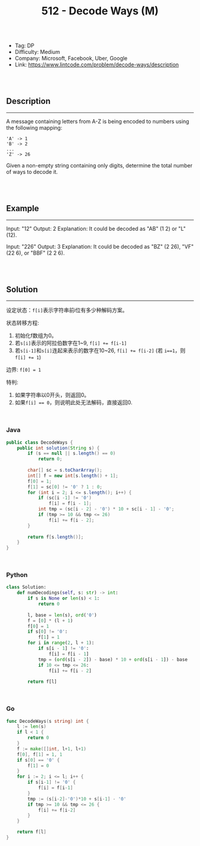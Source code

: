# <center>512 - Decode Ways (M)</center> 



<br></br>

* Tag: DP
* Difficulty: Medium
* Company: Microsoft, Facebook, Uber, Google
* Link: https://www.lintcode.com/problem/decode-ways/description

<br></br>



## Description
----
A message containing letters from A-Z is being encoded to numbers using the following mapping:

```
'A' -> 1
'B' -> 2
...
'Z' -> 26
```

Given a non-empty string containing only digits, determine the total number of ways to decode it.

<br></br>



## Example
----
Input: "12"
Output: 2
Explanation: It could be decoded as "AB" (1 2) or "L" (12).

Input: "226"
Output: 3
Explanation: It could be decoded as "BZ" (2 26), "VF" (22 6), or "BBF" (2 2 6).

<br></br>



## Solution
----
设定状态：`f[i]`表示字符串前i位有多少种解码方案。

状态转移方程:
1. 初始化f数组为0。
2. 若`s[i]`表示的阿拉伯数字在1~9, `f[i] += f[i-1]`
3. 若`s[i-1]`和`s[i]`连起来表示的数字在10~26, `f[i] += f[i-2]` (若 `i==1`，则`f[i] += 1`)

边界: `f[0] = 1`

特判:
1. 如果字符串以0开头，则返回0。
2. 如果`f[i] == 0`，则说明此处无法解码，直接返回0.

<br>


### Java
```java
public class DecodeWays {
	public int solution(String s) {
        if (s == null || s.length() == 0)
            return 0;
        
        char[] sc = s.toCharArray();
        int[] f = new int[s.length() + 1];
        f[0] = 1;
        f[1] = sc[0] != '0' ? 1 : 0;
        for (int i = 2; i <= s.length(); i++) {
            if (sc[i -1] != '0')
                f[i] = f[i - 1];
            int tmp = (sc[i - 2] - '0') * 10 + sc[i - 1] - '0';
            if (tmp >= 10 && tmp <= 26)
                f[i] += f[i - 2];
        }
        
        return f[s.length()];
    }
}
```

<br>


### Python
```python
class Solution:
    def numDecodings(self, s: str) -> int:
        if s is None or len(s) < 1:
            return 0
        
        l, base = len(s), ord('0')
        f = [0] * (l + 1)
        f[0] = 1
        if s[0] != '0':
            f[1] = 1
        for i in range(2, l + 1):
            if s[i - 1] != '0':
                f[i] = f[i - 1]
            tmp = (ord(s[i - 2]) - base) * 10 + ord(s[i - 1]) - base
            if 10 <= tmp <= 26:
                f[i] += f[i - 2]
        
        return f[l]  
```

<br>


### Go
```go
func DecodeWays(s string) int {
	l := len(s)
	if l < 1 {
		return 0
	}
	f := make([]int, l+1, l+1)
	f[0], f[1] = 1, 1
	if s[0] == '0' {
		f[1] = 0
	}
	for i := 2; i <= l; i++ {
		if s[i-1] != '0' {
			f[i] = f[i-1]
		}
		tmp := (s[i-2]-'0')*10 + s[i-1] - '0'
		if tmp >= 10 && tmp <= 26 {
			f[i] += f[i-2]
		}
	}

	return f[l]
}
```

